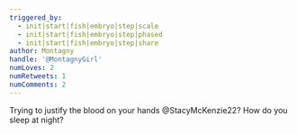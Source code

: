 ```yaml
---
triggered_by:
  - init|start|fish|embryo|step|scale
  - init|start|fish|embryo|step|phased
  - init|start|fish|embryo|step|share
author: Montagny
handle: '@MontagnyGirl'
numLoves: 2
numRetweets: 1
numComments: 2
---
```

Trying to justify the blood on your hands @StacyMcKenzie22? How do you sleep at night?
